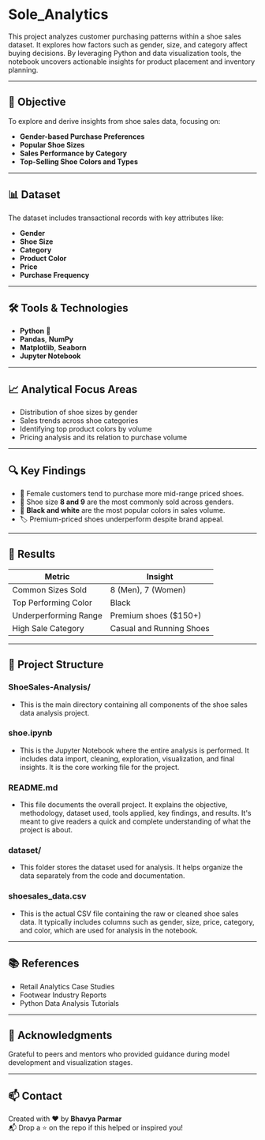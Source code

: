 # Sole_Analytics 

This project analyzes customer purchasing patterns within a shoe sales dataset. It explores how factors such as gender, size, and category affect buying decisions. By leveraging Python and data visualization tools, the notebook uncovers actionable insights for product placement and inventory planning.

---

## 🧠 Objective

To explore and derive insights from shoe sales data, focusing on:

- **Gender-based Purchase Preferences**
- **Popular Shoe Sizes**
- **Sales Performance by Category**
- **Top-Selling Shoe Colors and Types**

---

## 📊 Dataset

The dataset includes transactional records with key attributes like:

- **Gender**
- **Shoe Size**
- **Category**
- **Product Color**
- **Price**
- **Purchase Frequency**

---

## 🛠️ Tools & Technologies

- **Python** 🐍  
- **Pandas**, **NumPy**  
- **Matplotlib**, **Seaborn**  
- **Jupyter Notebook**

---

## 📈 Analytical Focus Areas

- Distribution of shoe sizes by gender
- Sales trends across shoe categories
- Identifying top product colors by volume
- Pricing analysis and its relation to purchase volume

---

## 🔍 Key Findings

- 👠 Female customers tend to purchase more mid-range priced shoes.
- 👞 Shoe size **8 and 9** are the most commonly sold across genders.
- 🎨 **Black and white** are the most popular colors in sales volume.
- 🏷️ Premium-priced shoes underperform despite brand appeal.

---

## 📌 Results

| Metric                 | Insight                                 |
|------------------------|------------------------------------------|
| Common Sizes Sold      | 8 (Men), 7 (Women)                       |
| Top Performing Color   | Black                                    |
| Underperforming Range  | Premium shoes ($150+)                    |
| High Sale Category     | Casual and Running Shoes                 |

---

## 📁 Project Structure

### ShoeSales-Analysis/
- This is the main directory containing all components of the shoe sales data analysis project.

### shoe.ipynb
- This is the Jupyter Notebook where the entire analysis is performed. It includes data import, cleaning, exploration, visualization, and final insights. It is the core working file for the project.

### README.md
- This file documents the overall project. It explains the objective, methodology, dataset used, tools applied, key findings, and results. It's meant to give readers a quick and complete understanding of what the project is about.

### dataset/
- This folder stores the dataset used for analysis. It helps organize the data separately from the code and documentation.

### shoesales_data.csv
- This is the actual CSV file containing the raw or cleaned shoe sales data. It typically includes columns such as gender, size, price, category, and color, which are used for analysis in the notebook.

---

## 📚 References

- Retail Analytics Case Studies
- Footwear Industry Reports
- Python Data Analysis Tutorials

---

## 🌟 Acknowledgments

Grateful to peers and mentors who provided guidance during model development and visualization stages. 

---

## 📫 Contact

Created with ❤️ by **Bhavya Parmar**  
📬 Drop a ⭐ on the repo if this helped or inspired you!

